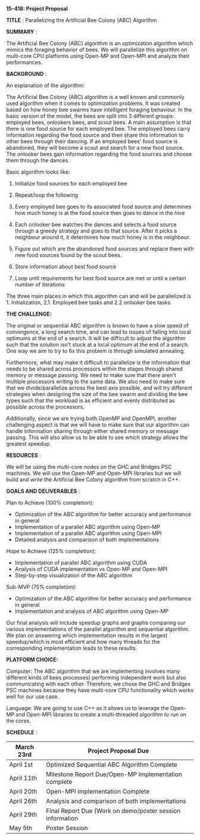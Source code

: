 **15-418: Project Proposal**

**TITLE** : Parallelizing the Artificial Bee Colony (ABC) Algorithm

**SUMMARY** :

The Artificial Bee Colony (ABC) algorithm is an optimization algorithm which mimics the foraging behavior of bees. We will parallelize this algorithm on multi-core CPU platforms using Open-MP and Open-MPI and analyze their performances.

**BACKGROUND** :

An explanation of the algorithm:

The Artificial Bee Colony (ABC) algorithm is a well known and commonly used algorithm when it comes to optimization problems. It was created based on how honey bee swarms have intelligent foraging behaviour. In the basic version of the model, the bees are split into 3 different groups: employed bees, onlookers bees, and scout bees. A main assumption is that there is one food source for each employed bee. The employed bees carry information regarding the food source and then share this information to other bees through their dancing. If an employed bees&#39; food source is abandoned, they will become a scout and search for a new food source. The onlooker bees gain information regarding the food sources and choose them through the dances.

Basic algorithm looks like:

1. Initialize food sources for each employed bee
2. Repeat/loop the following

1. Every employed bee goes to its associated food source and determines how much honey is at the food source then goes to dance in the hive
2. Each onlooker bee watches the dances and selects a food source through a greedy strategy and goes to that source. After it picks a neighbour around it, it determines how much honey is in the neighbour.
3. Figure out which are the abandoned food sources and replace them with new food sources found by the scout bees.
4. Store information about best food source

1. Loop until requirements for best food source are met or until a certain number of iterations

The three main places in which this algorithm can and will be parallelized is 1. Initialization, 2.1. Employed bee tasks and 2.2 onlooker bee tasks.

**THE CHALLENGE:**

The original or sequential ABC algorithm is known to have a slow speed of convergence, a long search time, and can lead to issues of falling into local optimums at the end of a search. It will be difficult to adjust the algorithm such that the solution isn&#39;t stuck at a local optimum at the end of a search. One way we aim to try to fix this problem is through simulated annealing.

Furthermore, what may make it difficult to parallelize is the information that needs to be shared across processors within the stages through shared memory or message passing. We need to make sure that there aren&#39;t multiple processors writing to the same data. We also need to make sure that we divide/parallelize across the best axis possible, and will try different strategies when designing the size of the bee swarm and dividing the bee types such that the workload is as efficient and evenly distributed as possible across the processors.

Additionally, since we are trying both OpenMP and OpenMPI, another challenging aspect is that we will have to make sure that our algorithm can handle information sharing through either shared memory or message passing. This will also allow us to be able to see which strategy allows the greatest speedup.

**RESOURCES** :

We will be using the multi-core nodes on the GHC and Bridges PSC machines. We will use the Open-MP and Open-MPI libraries but we will build and write the Artificial Bee Colony algorithm from scratch in C++.

**GOALS AND DELIVERABLES** :

Plan to Achieve (100% completion):

- Optimization of the ABC algorithm for better accuracy and performance in general
- Implementation of a parallel ABC algorithm using Open-MP
- Implementation of a parallel ABC algorithm using Open-MPI
- Detailed analysis and comparison of both implementations

Hope to Achieve (125% completion):

- Implementation of parallel ABC algorithm using CUDA
- Analysis of CUDA implementation vs Open-MP and Open-MPI
- Step-by-step visualization of the ABC algorithm

Sub-MVP (75% completion):

- Optimization of the ABC algorithm for better accuracy and performance in general
- Implementation and analysis of ABC algorithm using Open-MP

Our final analysis will include speedup graphs and graphs comparing our various implementations of the parallel algorithm and sequential algorithm. We plan on answering which implementation results in the largest speedup/which is most efficient and how many threads for the corresponding implementation leads to these results.

**PLATFORM CHOICE:**

Computer: The ABC algorithm that we are implementing involves many different kinds of bees processes) performing independent work but also communicating with each other. Therefore, we chose the GHC and Bridges PSC machines because they have multi-core CPU functionality which works well for our use case.

Language: We are going to use C++ as it allows us to leverage the Open-MP and Open-MPI libraries to create a multi-threaded algorithm to run on the cores.

**SCHEDULE** :

| March 23rd | Project Proposal Due |
| --- | --- |
| April 1st | Optimized Sequential ABC Algorithm Complete |
| April 11th | Milestone Report Due/Open-MP Implementation complete |
| April 20th | Open-MPI Implementation Complete |
| April 26th | Analysis and comparison of both implementations |
| April 29th | Final Report Due (Work on demo/poster session information |
| May 5th | Poster Session |
